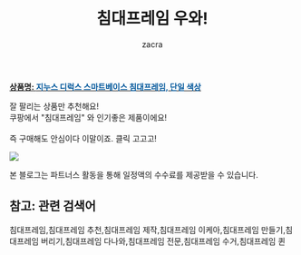 ﻿---
layout: post
title:  "침대프레임 우와!"
author: zacra
categories: [ 아이템 ]
tags: [침대프레임,침대프레임 추천,침대프레임 제작,침대프레임 이케아,침대프레임 만들기,침대프레임 버리기,침대프레임 다나와,침대프레임 전문,침대프레임 수거,침대프레임 퀸]
image: https://static.coupangcdn.com/image/retail/images/2019/12/17/15/3/a5920d37-a053-4ec7-8816-8c23e0f0eca3.jpg 
description: "쿠팡에서 침대프레임 관련 상품으로 가장 잘팔리는 제품 중 하나라는 사실!!."
rating: 4.5
---

<a href="https://link.coupang.com/re/AFFSDP?lptag=AF8407795&pageKey=1096195704&itemId=2053878889&vendorItemId=70053178137&traceid=V0-153-5130c5316f600622"><b>상품명: <font color='#01579B'>지누스 디럭스 스마트베이스 침대프레임, 단일 색상</font></b></a>

잘 팔리는 상품만 추천해요!<br/>
쿠팡에서 "침대프레임" 와 인기좋은 제품이에요!<br/><br/>
즉 구매해도 안심이다 이말이죠. 클릭 고고고! <br/>



<a href="https://link.coupang.com/re/AFFSDP?lptag=AF8407795&pageKey=1096195704&itemId=2053878889&vendorItemId=70053178137&traceid=V0-153-5130c5316f600622"><img src="https://thumbnail8.coupangcdn.com/thumbnails/remote/q89/image/retail/images/543165489411738-2268f37f-9c44-4290-a690-f11c38706be1.jpg"></a> 

본 블로그는 파트너스 활동을 통해 일정액의 수수료를 제공받을 수 있습니다.

## 참고: 관련 검색어    
침대프레임,침대프레임 추천,침대프레임 제작,침대프레임 이케아,침대프레임 만들기,침대프레임 버리기,침대프레임 다나와,침대프레임 전문,침대프레임 수거,침대프레임 퀸